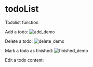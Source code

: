 # todoList

Todolist function:

Add a todo:
![add_demo](https://user-images.githubusercontent.com/16737573/28950613-00793fce-78f8-11e7-999d-a16f3bd039f8.gif)

Delete a todo:
![delete_demo](https://user-images.githubusercontent.com/16737573/28950666-7db74620-78f8-11e7-8ade-9540ac5326b9.gif)

Mark a todo as finished:
![finished_demo](https://user-images.githubusercontent.com/16737573/28950789-51f7acae-78f9-11e7-96f4-ae07542f9b49.gif)

Edit a todo content:


